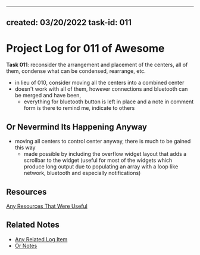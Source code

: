 -------
created: 03/20/2022
task-id: 011
-------

# Project Log for 011 of Awesome
**Task 011**: reconsider the arrangement and placement of the centers, all of them, condense what can be condensed, rearrange, etc.
- in lieu of 010, consider moving all the centers into a combined center
- doesn't work with all of them, however connections and bluetooth can be merged and have been, 
  - everything for bluetooth button is left in place and a note in comment form is there to remind me, indicate to others 

## Or Nevermind Its Happening Anyway
- moving all centers to control center anyway, there is much to be gained this way 
  - made possible by including the overflow widget layout that adds a scrollbar to the widget (useful for most of the widgets which produce long output due to populating an array with a loop like network, bluetooth and especially notifications) 


## Resources
[Any Resources That Were Useful](resources.com)

## Related Notes
- [Any Related Log Item](./log-template.md)
- [Or Notes](./notes-template.md)
